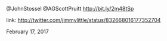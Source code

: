 @JohnStossel @AGScottPruitt http://bit.ly/2m48tSp 

link: http://twitter.com/jimmylittle/status/832668016177352704 

February 17, 2017